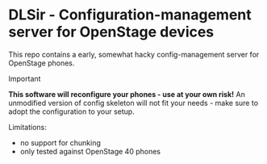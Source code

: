 # DLSir - Configuration-management server for OpenStage devices

This repo contains a early, somewhat hacky config-management server for OpenStage phones.

> [!IMPORTANT]
> **This software will reconfigure your phones - use at your own risk!**
> An unmodified version of config skeleton will not fit your needs - make sure to adopt the configuration to your setup.


Limitations:
 * no support for chunking
 * only tested against OpenStage 40 phones
